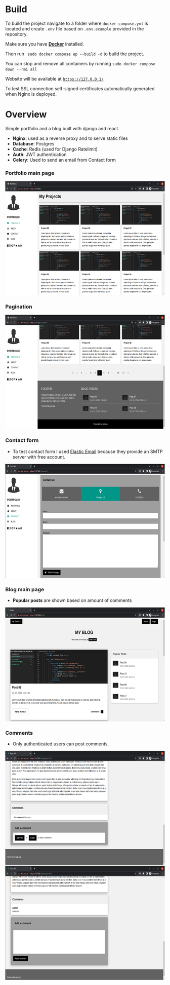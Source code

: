 # Build
To build the project navigate to a folder where `docker-compose.yml` is located and create `.env` file based on `.env.example` provided in the repository.

Make sure you have [**Docker**](https://docs.docker.com/engine/install/) installed.

Then run ` sudo docker compose up --build -d` to build the project.

You can stop and remove all containers by running `sudo docker compose down --rmi all`

Website will be available at [`https://127.0.0.1/`](https://127.0.0.1/)

To test SSL connection self-signed certificates automatically generated when Nginx is deployed.

# Overview
Simple portfolio and a blog built with django and react.

 - **Nginx**: used as a reverse proxy and to serve static files
 - **Database**: Postgres
 - **Cache**: Redis (used for Django Ratelimit)
 - **Auth**: JWT authentication
 - **Celery**: Used to send an email from Contact form

### **Portfolio main page**

<img src="https://github.com/shogath/portfolio-blog-django-react/blob/main/readme_assets/portfolio.png" width="640" height="360">

### **Pagination**

<img src="https://github.com/shogath/portfolio-blog-django-react/blob/main/readme_assets/pagination.png" width="640" height="360">

### **Contact form**
 - To test contact form I used [Elastic Email](https://elasticemail.com/) because they provide an SMTP server with free account.

 <img src="https://github.com/shogath/portfolio-blog-django-react/blob/main/readme_assets/contact_form.png" width="640" height="360">

### **Blog main page**
 - **Popular posts** are shown based on amount of comments

 <img src="https://github.com/shogath/portfolio-blog-django-react/blob/main/readme_assets/blog.png" width="640" height="360">

 ### **Comments**
 - Only authenticated users can post comments.

<img src="https://github.com/shogath/portfolio-blog-django-react/blob/main/readme_assets/comments_auth.png" width="640" height="360">

<img src="https://github.com/shogath/portfolio-blog-django-react/blob/main/readme_assets/comments.png" width="640" height="360">